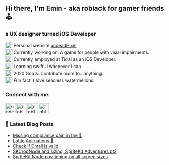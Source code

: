 ## Hi there, I'm Emin - aka roblack for gamer friends 🕹
### a UX designer turned iOS Developer

<img align="center" alt="undeadpixel.dev" width="22px" src="https://image.flaticon.com/icons/svg/3039/3039354.svg" />  Personal website [undeadPixel][website] \
<img align="center" alt="undeadpixel.dev" width="22px" src="https://image.flaticon.com/icons/svg/644/644460.svg" />  Currently working on: A game for people with visial impairments. \
<img align="center" alt="undeadpixel.dev" width="22px" src="https://image.flaticon.com/icons/svg/3209/3209029.svg" />  Currently employed at Tidal as an iOS Developer. \
<img align="center" alt="undeadpixel.dev" width="22px" src="https://image.flaticon.com/icons/svg/3285/3285719.svg" />  Learning swiftUI whenever i can \
<img align="center" alt="undeadpixel.dev" width="22px" src="https://image.flaticon.com/icons/svg/3165/3165466.svg" />  2020 Goals: Contribute more to...anything. \
<img align="center" alt="undeadpixel.dev" width="22px" src="https://image.flaticon.com/icons/svg/2997/2997154.svg" />  Fun fact: I love seadless watermellons. 

### Connect with me:

[<img align="left" alt="undeadpixel.dev" width="32px" src="https://image.flaticon.com/icons/svg/3039/3039354.svg" />][website]
[<img align="left" alt="roblack | Twitter" width="32px" src="https://image.flaticon.com/icons/svg/1409/1409937.svg" />][twitter]
[<img align="left" alt="roblack | LinkedIn" width="32px" src="https://image.flaticon.com/icons/svg/1409/1409945.svg" />][linkedin]
[<img align="left" alt="roblack | Instagram" width="32px" src="https://image.flaticon.com/icons/svg/1409/1409946.svg" />][instagram]

<br/><br/>

### 📕 Latest Blog Posts
<!-- BLOG-POST-LIST:START -->
- [Missing compliance pain in the 🐴](https://undeadpixel.dev/snippets/nonExempt)
- [Lottie Animations 🐘](https://undeadpixel.dev/snippets/lottie)
- [Check if Email is valid](https://undeadpixel.dev/snippets/validEmail)
- [SKCropNode and sizing, SpriteKit Adventures pt2](https://undeadpixel.dev/articles/SpriteKitAdventurept2)
- [SpriteKit Node positioning on all screen sizes](https://undeadpixel.dev/articles/SpriteKitAdventure)
<!-- BLOG-POST-LIST:END -->

[website]: https://undeadpixel.dev
[twitter]: https://twitter.com/emin_roblack
[linkedin]: https://www.linkedin.com/in/r0black/
[instagram]: https://www.instagram.com/r0black/
